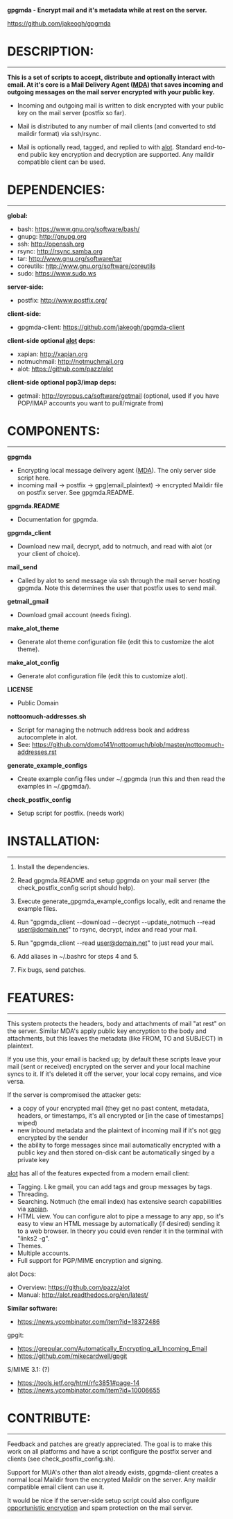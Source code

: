 **gpgmda - Encrypt mail and it's metadata while at rest on the server.**

https://github.com/jakeogh/gpgmda

# DESCRIPTION:
-------------------------
**This is a set of scripts to accept, distribute and optionally interact with email. At it's core is a Mail Delivery Agent ([MDA](https://en.wikipedia.org/wiki/Mail_delivery_agent)) that saves incoming and outgoing messages on the mail server encrypted with your public key.**

- Incoming and outgoing mail is written to disk encrypted with your public key on the mail server (postfix so far).

- Mail is distributed to any number of mail clients (and converted to std maildir format) via ssh/rsync.

- Mail is optionally read, tagged, and replied to with [alot](https://github.com/pazz/alot). Standard end-to-end public key encryption and decryption are supported. Any maildir compatible client can be used.


# DEPENDENCIES:
-------------------------
**global:**

- bash: https://www.gnu.org/software/bash/
- gnupg: http://gnupg.org
- ssh: http://openssh.org
- rsync: http://rsync.samba.org
- tar: http://www.gnu.org/software/tar
- coreutils: http://www.gnu.org/software/coreutils
- sudo: https://www.sudo.ws

**server-side:**

- postfix: http://www.postfix.org/

**client-side:**

- gpgmda-client: https://github.com/jakeogh/gpgmda-client

**client-side optional [alot](https://github.com/pazz/alot) deps:**

- xapian: http://xapian.org
- notmuchmail: http://notmuchmail.org
- alot: https://github.com/pazz/alot

**client-side optional pop3/imap deps:**

- getmail: http://pyropus.ca/software/getmail (optional, used if you have POP/IMAP accounts you want to pull/migrate from)


# COMPONENTS:
-------------------------
**gpgmda**

- Encrypting local message delivery agent ([MDA](https://en.wikipedia.org/wiki/Mail_delivery_agent)). The only server side script here. 
- incoming mail -> postfix -> gpg(email_plaintext) -> encrypted Maildir file on postfix server. See gpgmda.README.

**gpgmda.README**

- Documentation for gpgmda.

**gpgmda_client**

- Download new mail, decrypt, add to notmuch, and read with alot (or your client of choice).

**mail_send**

- Called by alot to send message via ssh through the mail server hosting gpgmda. Note this determines the user that postfix uses to send mail.

**getmail_gmail**

- Download gmail account (needs fixing).

**make_alot_theme**

- Generate alot theme configuration file (edit this to customize the alot theme).

**make_alot_config**

- Generate alot configuration file (edit this to customize alot).

**LICENSE**

- Public Domain

**nottoomuch-addresses.sh**

- Script for managing the notmuch address book and address autocomplete in alot.
- See: https://github.com/domo141/nottoomuch/blob/master/nottoomuch-addresses.rst

**generate_example_configs**

- Create example config files under ~/.gpgmda (run this and then read the examples in ~/.gpgmda/).

**check_postfix_config**

- Setup script for postfix. (needs work)


# INSTALLATION:
-------------------------
1. Install the dependencies.

2. Read gpgmda.README and setup gpgmda on your mail server (the check_postfix_config script should help).

3. Execute generate_gpgmda_example_configs locally, edit and rename the example files.

4. Run "gpgmda_client --download --decrypt --update_notmuch --read user@domain.net" to rsync, decrypt, index and read your mail.

5. Run "gpgmda_client --read user@domain.net" to just read your mail.

6. Add aliases in ~/.bashrc for steps 4 and 5.

7. Fix bugs, send patches.


# FEATURES:
-------------------------
This system protects the headers, body and attachments of mail "at rest" on the server. Similar MDA's apply public key encryption to the body and attachments, but this leaves the metadata (like FROM, TO and SUBJECT) in plaintext.

If you use this, your email is backed up; by default these scripts leave your mail (sent or received) encrypted on the server and your local machine syncs to it. If it's deleted it off the server, your local copy remains, and vice versa.

If the server is compromised the attacker gets:

* a copy of your encrypted mail (they get no past content, metadata, headers, or timestamps, it's all encrypted or [in the case of timestamps] wiped)
* new inbound metadata and the plaintext of incoming mail if it's not [gpg](https://emailselfdefense.fsf.org/en/) encrypted by the sender
* the ability to forge messages since mail automatically encrypted with a public key and then stored on-disk cant be automatically singed by a private key


[alot](https://github.com/pazz/alot) has all of the features expected from a modern email client:

* Tagging. Like gmail, you can add tags and group messages by tags.
* Threading.
* Searching. Notmuch (the email index) has extensive search capabilities via [xapian](http://xapian.org/).
* HTML view. You can configure alot to pipe a message to any app, so it's easy to view an HTML message by automatically (if desired) sending it to a web browser. In theory you could even render it in the terminal with "links2 -g".
* Themes.
* Multiple accounts.
* Full support for PGP/MIME encryption and signing.

alot Docs:

- Overview: https://github.com/pazz/alot
- Manual: http://alot.readthedocs.org/en/latest/


**Similar software:**

- https://news.ycombinator.com/item?id=18372486

gpgit:
 
- https://grepular.com/Automatically_Encrypting_all_Incoming_Email
- https://github.com/mikecardwell/gpgit

S/MIME 3.1: (?)

- https://tools.ietf.org/html/rfc3851#page-14
- https://news.ycombinator.com/item?id=10006655
	

# CONTRIBUTE:
-------------------------
Feedback and patches are greatly appreciated. The goal is to make this work on all platforms and have a script configure the postfix server and clients (see check_postfix_config.sh).

Support for MUA's other than alot already exists, gpgmda-client creates a normal local Maildir from the encrypted Maildir on the server. Any maildir compatible email client can use it.

It would be nice if the server-side setup script could also configure [opportunistic encryption](https://en.wikipedia.org/wiki/Opportunistic_encryption) and spam protection on the mail server.
